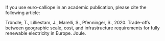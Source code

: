 If you use euro-calliope in an academic publication, please cite the following article:

Tröndle, T., Lilliestam, J., Marelli, S., Pfenninger, S., 2020. Trade-offs between geographic scale, cost, and infrastructure requirements for fully renewable electricity in Europe. Joule.
